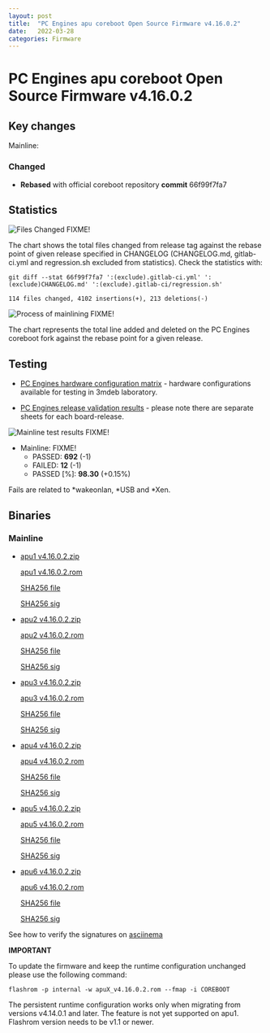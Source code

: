 ```yaml
---
layout: post
title:  "PC Engines apu coreboot Open Source Firmware v4.16.0.2"
date:   2022-03-28
categories: Firmware
---
```


# PC Engines apu coreboot Open Source Firmware v4.16.0.2

## Key changes

Mainline:

### Changed
- **Rebased** with official coreboot repository **commit** 66f99f7fa7

## Statistics

![Files Changed](https://cloud.3mdeb.com/index.php/s/HMo8NLf9CeHXpyF/preview) FIXME!

The chart shows the total files changed from release tag against the rebase
point of given release specified in CHANGELOG (CHANGELOG.md, gitlab-ci.yml
and regression.sh excluded from statistics). Check the statistics with:

```
git diff --stat 66f99f7fa7 ':(exclude).gitlab-ci.yml' ':(exclude)CHANGELOG.md' ':(exclude).gitlab-ci/regression.sh'
```

`114 files changed, 4102 insertions(+), 213 deletions(-)`

![Process of mainlining](https://cloud.3mdeb.com/index.php/s/WamPXTwN9iYgpiw/preview) FIXME!

The chart represents the total line added and deleted on the PC Engines
coreboot fork against the rebase point for a given release.

## Testing

* [PC Engines hardware configuration matrix](https://cloud.3mdeb.com/index.php/s/4n9rT4yMsKezHsR/preview) -
  hardware configurations available for testing in 3mdeb laboratory.

* [PC Engines release validation results](https://docs.google.com/spreadsheets/d/1_uRhVo9eYeZONnelymonYp444zYHT_Q_qmJEJ8_XqJc/edit#gid=0) -
  please note there are separate sheets for each board-release.

![Mainline test results](https://cloud.3mdeb.com/index.php/s/TrwJQab8EZ7rfzF/preview) FIXME!

* Mainline: FIXME!
  * PASSED: **692** (-1)
  * FAILED: **12** (-1)
  * PASSED [%]: **98.30** (+0.15%)

Fails are related to *wakeonlan, *USB and *Xen.

## Binaries

### Mainline

* [apu1 v4.16.0.2.zip](https://3mdeb.com/open-source-firmware/pcengines/apu1/apu1_v4.16.0.2.zip)

  [apu1 v4.16.0.2.rom](https://3mdeb.com/open-source-firmware/pcengines/apu1/apu1_v4.16.0.2.rom)

  [SHA256 file](https://3mdeb.com/open-source-firmware/pcengines/apu1/apu1_v4.16.0.2.SHA256)

  [SHA256 sig](https://3mdeb.com/open-source-firmware/pcengines/apu1/apu1_v4.16.0.2.SHA256.sig)

* [apu2 v4.16.0.2.zip](https://3mdeb.com/open-source-firmware/pcengines/apu2/apu2_v4.16.0.2.zip)

  [apu2 v4.16.0.2.rom](https://3mdeb.com/open-source-firmware/pcengines/apu2/apu2_v4.16.0.2.rom)

  [SHA256 file](https://3mdeb.com/open-source-firmware/pcengines/apu2/apu2_v4.16.0.2.SHA256)

  [SHA256 sig](https://3mdeb.com/open-source-firmware/pcengines/apu2/apu2_v4.16.0.2.SHA256.sig)

* [apu3 v4.16.0.2.zip](https://3mdeb.com/open-source-firmware/pcengines/apu3/apu3_v4.16.0.2.zip)

  [apu3 v4.16.0.2.rom](https://3mdeb.com/open-source-firmware/pcengines/apu3/apu3_v4.16.0.2.rom)

  [SHA256 file](https://3mdeb.com/open-source-firmware/pcengines/apu3/apu3_v4.16.0.2.SHA256)

  [SHA256 sig](https://3mdeb.com/open-source-firmware/pcengines/apu3/apu3_v4.16.0.2.SHA256.sig)

* [apu4 v4.16.0.2.zip](https://3mdeb.com/open-source-firmware/pcengines/apu4/apu4_v4.16.0.2.zip)

  [apu4 v4.16.0.2.rom](https://3mdeb.com/open-source-firmware/pcengines/apu4/apu4_v4.16.0.2.rom)

  [SHA256 file](https://3mdeb.com/open-source-firmware/pcengines/apu4/apu4_v4.16.0.2.SHA256)

  [SHA256 sig](https://3mdeb.com/open-source-firmware/pcengines/apu4/apu4_v4.16.0.2.SHA256.sig)

* [apu5 v4.16.0.2.zip](https://3mdeb.com/open-source-firmware/pcengines/apu5/apu5_v4.16.0.2.zip)

  [apu5 v4.16.0.2.rom](https://3mdeb.com/open-source-firmware/pcengines/apu5/apu5_v4.16.0.2.rom)

  [SHA256 file](https://3mdeb.com/open-source-firmware/pcengines/apu5/apu5_v4.16.0.2.SHA256)

  [SHA256 sig](https://3mdeb.com/open-source-firmware/pcengines/apu5/apu5_v4.16.0.2.SHA256.sig)

* [apu6 v4.16.0.2.zip](https://3mdeb.com/open-source-firmware/pcengines/apu6/apu6_v4.16.0.2.zip)

  [apu6 v4.16.0.2.rom](https://3mdeb.com/open-source-firmware/pcengines/apu6/apu6_v4.16.0.2.rom)

  [SHA256 file](https://3mdeb.com/open-source-firmware/pcengines/apu6/apu6_v4.16.0.2.SHA256)

  [SHA256 sig](https://3mdeb.com/open-source-firmware/pcengines/apu6/apu6_v4.16.0.2.SHA256.sig)

See how to verify the signatures on [asciinema](https://asciinema.org/a/475909)

**IMPORTANT**

To update the firmware and keep the runtime configuration unchanged please
use the following command:

```
flashrom -p internal -w apuX_v4.16.0.2.rom --fmap -i COREBOOT
```

The persistent runtime configuration works only when migrating from versions
v4.14.0.1 and later. The feature is not yet supported on apu1. Flashrom version
needs to be v1.1 or newer.
